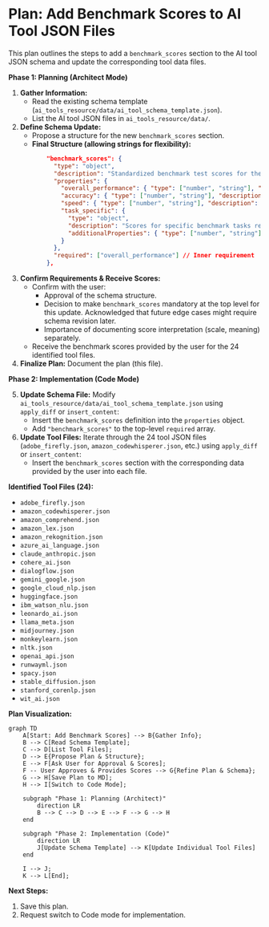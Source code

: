 # Plan: Add Benchmark Scores to AI Tool JSON Files

This plan outlines the steps to add a `benchmark_scores` section to the AI tool JSON schema and update the corresponding tool data files.

**Phase 1: Planning (Architect Mode)**

1.  **Gather Information:**
    *   Read the existing schema template (`ai_tools_resource/data/ai_tool_schema_template.json`).
    *   List the AI tool JSON files in `ai_tools_resource/data/`.
2.  **Define Schema Update:**
    *   Propose a structure for the new `benchmark_scores` section.
    *   **Final Structure (allowing strings for flexibility):**
        ```json
            "benchmark_scores": {
              "type": "object",
              "description": "Standardized benchmark test scores for the tool. Scale and interpretation (e.g., higher is better, 0-100) should be documented separately.",
              "properties": {
                "overall_performance": { "type": ["number", "string"], "description": "Composite score representing overall benchmark performance (numeric or descriptive)." },
                "accuracy": { "type": ["number", "string"], "description": "Benchmark score for accuracy (numeric or descriptive)." },
                "speed": { "type": ["number", "string"], "description": "Benchmark score for processing speed (numeric or descriptive, e.g., 'real-time')." },
                "task_specific": {
                  "type": "object",
                  "description": "Scores for specific benchmark tasks relevant to the tool's category.",
                  "additionalProperties": { "type": ["number", "string"] }
                }
              },
              "required": ["overall_performance"] // Inner requirement
            },
        ```
3.  **Confirm Requirements & Receive Scores:**
    *   Confirm with the user:
        *   Approval of the schema structure.
        *   Decision to make `benchmark_scores` mandatory at the top level for this update. Acknowledged that future edge cases might require schema revision later.
        *   Importance of documenting score interpretation (scale, meaning) separately.
    *   Receive the benchmark scores provided by the user for the 24 identified tool files.
4.  **Finalize Plan:** Document the plan (this file).

**Phase 2: Implementation (Code Mode)**

5.  **Update Schema File:** Modify `ai_tools_resource/data/ai_tool_schema_template.json` using `apply_diff` or `insert_content`:
    *   Insert the `benchmark_scores` definition into the `properties` object.
    *   Add `"benchmark_scores"` to the top-level `required` array.
6.  **Update Tool Files:** Iterate through the 24 tool JSON files (`adobe_firefly.json`, `amazon_codewhisperer.json`, etc.) using `apply_diff` or `insert_content`:
    *   Insert the `benchmark_scores` section with the corresponding data provided by the user into each file.

**Identified Tool Files (24):**

*   `adobe_firefly.json`
*   `amazon_codewhisperer.json`
*   `amazon_comprehend.json`
*   `amazon_lex.json`
*   `amazon_rekognition.json`
*   `azure_ai_language.json`
*   `claude_anthropic.json`
*   `cohere_ai.json`
*   `dialogflow.json`
*   `gemini_google.json`
*   `google_cloud_nlp.json`
*   `huggingface.json`
*   `ibm_watson_nlu.json`
*   `leonardo_ai.json`
*   `llama_meta.json`
*   `midjourney.json`
*   `monkeylearn.json`
*   `nltk.json`
*   `openai_api.json`
*   `runwayml.json`
*   `spacy.json`
*   `stable_diffusion.json`
*   `stanford_corenlp.json`
*   `wit_ai.json`

**Plan Visualization:**

```mermaid
graph TD
    A[Start: Add Benchmark Scores] --> B{Gather Info};
    B --> C[Read Schema Template];
    C --> D[List Tool Files];
    D --> E{Propose Plan & Structure};
    E --> F[Ask User for Approval & Scores];
    F -- User Approves & Provides Scores --> G{Refine Plan & Schema};
    G --> H[Save Plan to MD];
    H --> I[Switch to Code Mode];

    subgraph "Phase 1: Planning (Architect)"
        direction LR
        B --> C --> D --> E --> F --> G --> H
    end

    subgraph "Phase 2: Implementation (Code)"
        direction LR
        J[Update Schema Template] --> K[Update Individual Tool Files]
    end

    I --> J;
    K --> L[End];
```

**Next Steps:**

1.  Save this plan.
2.  Request switch to Code mode for implementation.